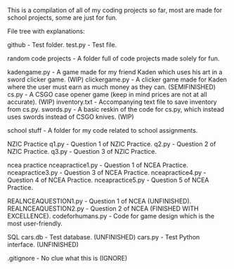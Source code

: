 This is a compilation of all of my coding projects so far, most are made for school projects, some are just for fun.

File tree with explanations:

github - Test folder.
  test.py - Test file.

random code projects - A folder full of code projects made solely for fun.
 
  kadengame.py - A game made for my friend Kaden which uses his art in a sword clicker game. (WIP)
  clickergame.py - A clicker game made for Kaden where the user must earn as much money as they can. (SEMIFINISHED)
  cs.py - A CSGO case opener game (keep in mind prices are not at all accurate). (WIP)
  inventory.txt - Accompanying text file to save inventory from cs.py.
  swords.py - A basic reskin of the code for cs.py, which instead uses swords instead of CSGO knives. (WIP)

school stuff - A folder for my code related to school assignments.
  
  NZIC Practice
    q1.py - Question 1 of NZIC Practice.
    q2.py - Question 2 of NZIC Practice.
    q3.py - Question 3 of NZIC Practice.
  
  ncea practice
    nceapractice1.py - Question 1 of NCEA Practice.
    nceapractice3.py - Question 3 of NCEA Practice.
    nceapractice4.py - Question 4 of NCEA Practice.
    nceapractice5.py - Question 5 of NCEA Practice.
  
  REALNCEAQUESTION1.py - Question 1 of NCEA (UNFINISHED).
  REALNCEAQUESTION2.py - Question 2 of NCEA (FINISHED WITH EXCELLENCE).
  codeforhumans.py - Code for game design which is the most user-friendly.

  SQL
    cars.db - Test database. (UNFINISHED)
    cars.py - Test Python interface. (UNFINISHED)
  
  .gitignore - No clue what this is (IGNORE)
